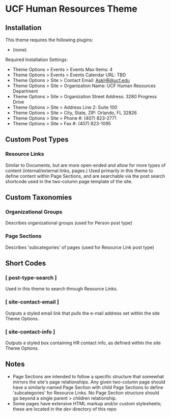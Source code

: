 # UCF Human Resources Theme

## Installation

This theme requires the following plugins:
* (none)

Required Installation Settings:
* Theme Options > Events > Events Max Items:          4
* Theme Options > Events > Events Calendar URL:       TBD
* Theme Options > Site > Contact Email:               AskHR@ucf.edu
* Theme Options > Site > Organization Name:           UCF Human Resources Department
* Theme Options > Site > Organization Street Address: 3280 Progress Drive
* Theme Options > Site > Address Line 2:              Suite 100
* Theme Options > Site > City, State, ZIP:            Orlando, FL 32826
* Theme Options > Site > Phone #:                     (407) 823-2771
* Theme Options > Site > Fax #:                       (407) 823-1095

## Custom Post Types

### Resource Links
Similar to Documents, but are more open-ended and allow for more types of content (internal/external links, pages.)  Used primarily in this theme to define content within Page Sections, and are searchable via the post search shortcode used in the two-column page template of the site.

## Custom Taxonomies

### Organizational Groups
Describes organizational groups (used for Person post type)

### Page Sections
Describes 'subcategories' of pages (used for Resource Link post type)

## Short Codes

### [ post-type-search ]
Used in this theme to search through Resource Links.

### [ site-contact-email ]
Outputs a styled email link that pulls the e-mail address set within the site Theme Options.

### [ site-contact-info ]
Outputs a styled box containing HR contact info, as defined within the site Theme Options.

## Notes

* Page Sections are intended to follow a specific structure that somewhat mirrors the site's page relationships.  Any given two-column page should have a similarly-named Page Section with child Page Sections to define 'subcategories' for Resource Links.  No Page Section structure should go beyond a single parent > children relationship.
* Some pages have extensive HTML markup and/or custom stylesheets; these are located in the *dev* directory of this repo